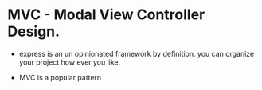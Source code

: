 # MVC - Modal View Controller Design.

- express is an un opinionated framework by definition. you can organize your project how ever you like.

- MVC is a popular pattern
